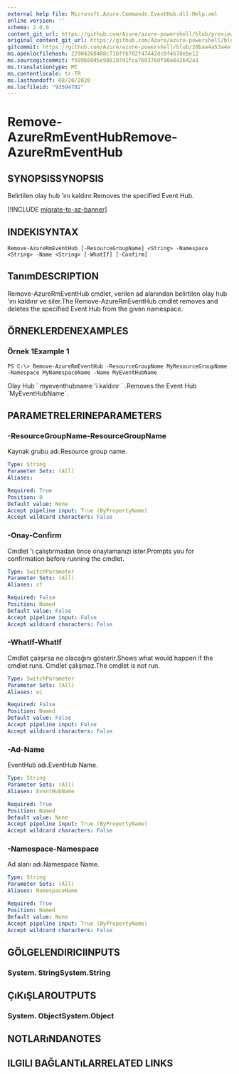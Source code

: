 ```yaml
---
external help file: Microsoft.Azure.Commands.EventHub.dll-Help.xml
online version: ''
schema: 2.0.0
content_git_url: https://github.com/Azure/azure-powershell/blob/preview/src/ResourceManager/EventHub/Commands.EventHub/help/Remove-AzureRmEventHub.md
original_content_git_url: https://github.com/Azure/azure-powershell/blob/preview/src/ResourceManager/EventHub/Commands.EventHub/help/Remove-AzureRmEventHub.md
gitcommit: https://github.com/Azure/azure-powershell/blob/28baa4a53a4efceb1197c032a8db08e199f0858d
ms.openlocfilehash: 22904260488c716ffb702f47442dc8f4678ebe12
ms.sourcegitcommit: f599b50d5e980197d1fca769378df90a842b42a1
ms.translationtype: MT
ms.contentlocale: tr-TR
ms.lasthandoff: 08/20/2020
ms.locfileid: "93594702"
---
```

# <span data-ttu-id="6549a-101">Remove-AzureRmEventHub</span><span class="sxs-lookup"><span data-stu-id="6549a-101">Remove-AzureRmEventHub</span></span>

## <span data-ttu-id="6549a-102">SYNOPSIS</span><span class="sxs-lookup"><span data-stu-id="6549a-102">SYNOPSIS</span></span>
<span data-ttu-id="6549a-103">Belirtilen olay hub 'ını kaldırır.</span><span class="sxs-lookup"><span data-stu-id="6549a-103">Removes the specified Event Hub.</span></span>

[!INCLUDE [migrate-to-az-banner](../../includes/migrate-to-az-banner.md)]

## <span data-ttu-id="6549a-104">INDEKI</span><span class="sxs-lookup"><span data-stu-id="6549a-104">SYNTAX</span></span>

```
Remove-AzureRmEventHub [-ResourceGroupName] <String> -Namespace <String> -Name <String> [-WhatIf] [-Confirm]
```

## <span data-ttu-id="6549a-105">Tanım</span><span class="sxs-lookup"><span data-stu-id="6549a-105">DESCRIPTION</span></span>
<span data-ttu-id="6549a-106">Remove-AzureRmEventHub cmdlet, verilen ad alanından belirtilen olay hub 'ını kaldırır ve siler.</span><span class="sxs-lookup"><span data-stu-id="6549a-106">The Remove-AzureRmEventHub cmdlet removes and deletes the specified Event Hub from the given namespace.</span></span>

## <span data-ttu-id="6549a-107">ÖRNEKLERDEN</span><span class="sxs-lookup"><span data-stu-id="6549a-107">EXAMPLES</span></span>

### <span data-ttu-id="6549a-108">Örnek 1</span><span class="sxs-lookup"><span data-stu-id="6549a-108">Example 1</span></span>
```
PS C:\> Remove-AzureRmEventHub -ResourceGroupName MyResourceGroupName -Namespace MyNamespaceName -Name MyEventHubName
```

<span data-ttu-id="6549a-109">Olay Hub \` myeventhubname 'i kaldırır \` .</span><span class="sxs-lookup"><span data-stu-id="6549a-109">Removes the Event Hub \`MyEventHubName\`.</span></span>

## <span data-ttu-id="6549a-110">PARAMETRELERINE</span><span class="sxs-lookup"><span data-stu-id="6549a-110">PARAMETERS</span></span>

### <span data-ttu-id="6549a-111">-ResourceGroupName</span><span class="sxs-lookup"><span data-stu-id="6549a-111">-ResourceGroupName</span></span>
<span data-ttu-id="6549a-112">Kaynak grubu adı.</span><span class="sxs-lookup"><span data-stu-id="6549a-112">Resource group name.</span></span>

```yaml
Type: String
Parameter Sets: (All)
Aliases: 

Required: True
Position: 0
Default value: None
Accept pipeline input: True (ByPropertyName)
Accept wildcard characters: False
```

### <span data-ttu-id="6549a-113">-Onay</span><span class="sxs-lookup"><span data-stu-id="6549a-113">-Confirm</span></span>
<span data-ttu-id="6549a-114">Cmdlet 'i çalıştırmadan önce onaylamanızı ister.</span><span class="sxs-lookup"><span data-stu-id="6549a-114">Prompts you for confirmation before running the cmdlet.</span></span>

```yaml
Type: SwitchParameter
Parameter Sets: (All)
Aliases: cf

Required: False
Position: Named
Default value: False
Accept pipeline input: False
Accept wildcard characters: False
```

### <span data-ttu-id="6549a-115">-WhatIf</span><span class="sxs-lookup"><span data-stu-id="6549a-115">-WhatIf</span></span>
<span data-ttu-id="6549a-116">Cmdlet çalışırsa ne olacağını gösterir.</span><span class="sxs-lookup"><span data-stu-id="6549a-116">Shows what would happen if the cmdlet runs.</span></span>
<span data-ttu-id="6549a-117">Cmdlet çalışmaz.</span><span class="sxs-lookup"><span data-stu-id="6549a-117">The cmdlet is not run.</span></span>

```yaml
Type: SwitchParameter
Parameter Sets: (All)
Aliases: wi

Required: False
Position: Named
Default value: False
Accept pipeline input: False
Accept wildcard characters: False
```

### <span data-ttu-id="6549a-118">-Ad</span><span class="sxs-lookup"><span data-stu-id="6549a-118">-Name</span></span>
<span data-ttu-id="6549a-119">EventHub adı.</span><span class="sxs-lookup"><span data-stu-id="6549a-119">EventHub Name.</span></span>

```yaml
Type: String
Parameter Sets: (All)
Aliases: EventHubName

Required: True
Position: Named
Default value: None
Accept pipeline input: True (ByPropertyName)
Accept wildcard characters: False
```

### <span data-ttu-id="6549a-120">-Namespace</span><span class="sxs-lookup"><span data-stu-id="6549a-120">-Namespace</span></span>
<span data-ttu-id="6549a-121">Ad alanı adı.</span><span class="sxs-lookup"><span data-stu-id="6549a-121">Namespace Name.</span></span>

```yaml
Type: String
Parameter Sets: (All)
Aliases: NamespaceName

Required: True
Position: Named
Default value: None
Accept pipeline input: True (ByPropertyName)
Accept wildcard characters: False
```

## <span data-ttu-id="6549a-122">GÖLGELENDIRICI</span><span class="sxs-lookup"><span data-stu-id="6549a-122">INPUTS</span></span>

### <span data-ttu-id="6549a-123">System. String</span><span class="sxs-lookup"><span data-stu-id="6549a-123">System.String</span></span>

## <span data-ttu-id="6549a-124">ÇıKıŞLAR</span><span class="sxs-lookup"><span data-stu-id="6549a-124">OUTPUTS</span></span>

### <span data-ttu-id="6549a-125">System. Object</span><span class="sxs-lookup"><span data-stu-id="6549a-125">System.Object</span></span>

## <span data-ttu-id="6549a-126">NOTLARıNDA</span><span class="sxs-lookup"><span data-stu-id="6549a-126">NOTES</span></span>

## <span data-ttu-id="6549a-127">ILGILI BAĞLANTıLAR</span><span class="sxs-lookup"><span data-stu-id="6549a-127">RELATED LINKS</span></span>

